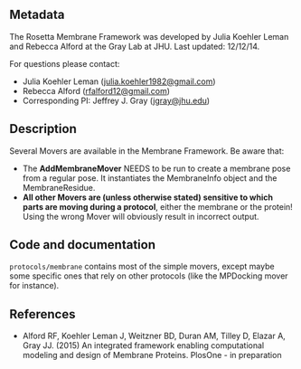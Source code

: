 ## Metadata

The Rosetta Membrane Framework was developed by Julia Koehler Leman and Rebecca Alford at the Gray Lab at JHU. 
Last updated: 12/12/14. 

For questions please contact: 
- Julia Koehler Leman ([julia.koehler1982@gmail.com](julia.koehler1982@gmail.com))
- Rebecca Alford ([rfalford12@gmail.com](rfalford12@gmail.com))
- Corresponding PI: Jeffrey J. Gray ([jgray@jhu.edu](jgray@jhu.edu))

## Description

Several Movers are available in the Membrane Framework. Be aware that:
- The **AddMembraneMover** NEEDS to be run to create a membrane pose from a regular pose. It instantiates the MembraneInfo object and the MembraneResidue.
- **All other Movers are (unless otherwise stated) sensitive to which parts are moving during a protocol**, either the membrane or the protein! Using the wrong Mover will obviously result in incorrect output. 

## Code and documentation

`protocols/membrane` contains most of the simple movers, except maybe some specific ones that rely on other protocols (like the MPDocking mover for instance).

## References

* Alford RF, Koehler Leman J, Weitzner BD, Duran AM, Tilley D, Elazar A, Gray JJ. (2015) An integrated framework enabling computational modeling and design of Membrane Proteins. PlosOne - in preparation 
